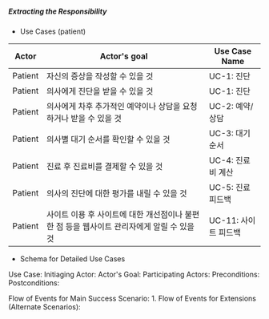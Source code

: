 ##### Extracting the Responsibility

- Use Cases (patient)

|Actor|Actor's goal|Use Case Name|
|-----|------------|-------------|
|Patient|자신의 증상을 작성할 수 있을 것|UC-1: 진단|
|Patient|의사에게 진단을 받을 수 있을 것|UC-1: 진단|
|Patient|의사에게 차후 추가적인 예약이나 상담을 요청하거나 받을 수 있을 것|UC-2: 예약/상담|
|Patient|의사별 대기 순서를 확인할 수 있을 것|UC-3: 대기순서|
|Patient|진료 후 진료비를 결제할 수 있을 것|UC-4: 진료비 계산|
|Patient|의사의 진단에 대한 평가를 내릴 수 있을 것|UC-5: 진료피드백|
|Patient|사이트 이용 후 사이트에 대한 개선점이나 불편한 점 등을 웹사이트 관리자에게 알릴 수 있을 것|UC-11: 사이트 피드백|

- Schema for Detailed Use Cases

Use Case: 
Initiaging Actor: 
Actor's Goal: 
Participating Actors: 
Preconditions: 
Postconditions:

Flow of Events for Main Success Scenario:
1.
Flow of Events for Extensions (Alternate Scenarios):
